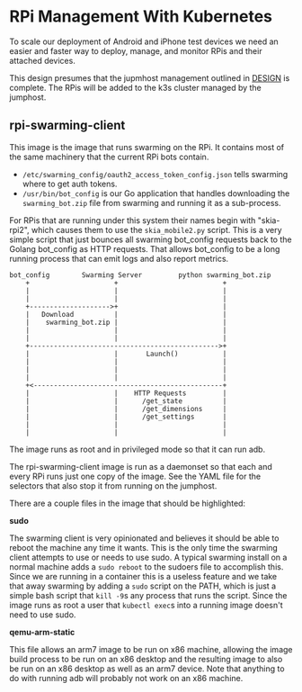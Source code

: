 # RPi Management With Kubernetes

To scale our deployment of Android and iPhone test devices we need an easier and
faster way to deploy, manage, and monitor RPis and their attached devices.

This design presumes that the jupmhost management outlined in
[DESIGN](./DESIGN.md) is complete. The RPis will be added to the k3s cluster
managed by the jumphost.

## rpi-swarming-client

This image is the image that runs swarming on the RPi. It contains most of the
same machinery that the current RPi bots contain.

- `/etc/swarming_config/oauth2_access_token_config.json` tells swarming where
  to get auth tokens.
- `/usr/bin/bot_config` is our Go application that handles downloading the
  `swarming_bot.zip` file from swarming and running it as a sub-process.

For RPis that are running under this system their names begin with "skia-rpi2",
which causes them to use the `skia_mobile2.py` script. This is a very simple
script that just bounces all swarming bot_config requests back to the Golang
bot_config as HTTP requests. That allows bot_config to be a long running process
that can emit logs and also report metrics.

    bot_config        Swarming Server         python swarming_bot.zip
        +                     +                          +
        |                     |                          |
        |                     |                          |
        +-------------------->+                          |
        |   Download          |                          |
        |    swarming_bot.zip |                          |
        |                     |                          |
        |                     |                          |
        +----------------------------------------------->+
        |                     |       Launch()           |
        |                     |                          |
        |                     |                          |
        |                     |                          |
        +<-----------------------------------------------+
        |                     |    HTTP Requests         |
        |                     |      /get_state          |
        |                     |      /get_dimensions     |
        |                     |      /get_settings       |
        |                     |                          |
        |                     |                          |

The image runs as root and in privileged mode so that it can run adb.

The rpi-swarming-client image is run as a daemonset so that each and every RPi
runs just one copy of the image. See the YAML file for the selectors that also
stop it from running on the jumphost.

There are a couple files in the image that should be highlighted:

**sudo**

The swarming client is very opinionated and believes it should be able to reboot
the machine any time it wants. This is the only time the swarming client
attempts to use or needs to use sudo. A typical swarming install on a normal
machine adds a `sudo reboot` to the sudoers file to accomplish this. Since we
are running in a container this is a useless feature and we take that away
swarming by adding a `sudo` script on the PATH, which is just a simple bash
script that `kill -9`s any process that runs the script. Since the image runs as
root a user that `kubectl exec`s into a running image doesn't need to use sudo.

**qemu-arm-static**

This file allows an arm7 image to be run on x86 machine, allowing the image
build process to be run on an x86 desktop and the resulting image to also be run
on an x86 desktop as well as an arm7 device. Note that anything to do with
running adb will probably not work on an x86 machine.
